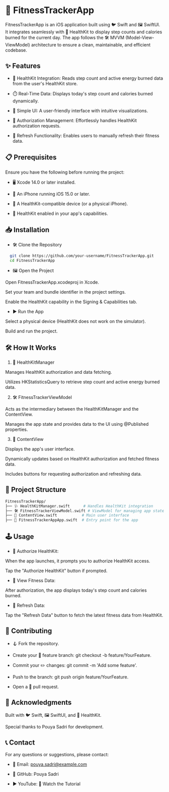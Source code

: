 # 📱 FitnessTrackerApp

FitnessTrackerApp is an iOS application built using 🐦 Swift and 🖼️ SwiftUI. It integrates seamlessly with 🍎 HealthKit to display step counts and calories burned for the current day. The app follows the 🛠️ MVVM (Model-View-ViewModel) architecture to ensure a clean, maintainable, and efficient codebase.

## ✨ Features

- 🍎 HealthKit Integration: Reads step count and active energy burned data from the user's HealthKit store.

- ⏱️ Real-Time Data: Displays today's step count and calories burned dynamically.

- 🎨 Simple UI: A user-friendly interface with intuitive visualizations.

- 🔐 Authorization Management: Effortlessly handles HealthKit authorization requests.

- 🔄 Refresh Functionality: Enables users to manually refresh their fitness data.

## 📋 Prerequisites

Ensure you have the following before running the project:

- 🖥️ Xcode 14.0 or later installed.

- 📱 An iPhone running iOS 15.0 or later.

- 🍎 A HealthKit-compatible device (or a physical iPhone).

- 🍎 HealthKit enabled in your app's capabilities.

## 📥 Installation

- 🛠️ Clone the Repository

```bash
  git clone https://github.com/your-username/FitnessTrackerApp.git
  cd FitnessTrackerApp
```

- 🖼️ Open the Project

Open FitnessTrackerApp.xcodeproj in Xcode.

Set your team and bundle identifier in the project settings.

Enable the HealthKit capability in the Signing & Capabilities tab.

- ▶️ Run the App

Select a physical device (HealthKit does not work on the simulator).

Build and run the project.

## 🛠️ How It Works

1. 🍎 HealthKitManager

Manages HealthKit authorization and data fetching.

Utilizes HKStatisticsQuery to retrieve step count and active energy burned data.

2. 🛠️ FitnessTrackerViewModel

Acts as the intermediary between the HealthKitManager and the ContentView.

Manages the app state and provides data to the UI using @Published properties.

3. 🎨 ContentView

Displays the app's user interface.

Dynamically updates based on HealthKit authorization and fetched fitness data.

Includes buttons for requesting authorization and refreshing data.

## 📂 Project Structure
```bash
FitnessTrackerApp/
├── 🩺 HealthKitManager.swift      # Handles HealthKit integration
├── 🛠️ FitnessTrackerViewModel.swift # ViewModel for managing app state
├── 🎨 ContentView.swift           # Main user interface
├── 🚀 FitnessTrackerAppApp.swift  # Entry point for the app
```

## 🕹️ Usage

- 🔐 Authorize HealthKit:

When the app launches, it prompts you to authorize HealthKit access.

Tap the "Authorize HealthKit" button if prompted.

- 👀 View Fitness Data:

After authorization, the app displays today's step count and calories burned.

- 🔄 Refresh Data:

Tap the "Refresh Data" button to fetch the latest fitness data from HealthKit.

## 🤝 Contributing

- 🪝 Fork the repository.

- Create your 🌟 feature branch: git checkout -b feature/YourFeature.

- Commit your ✏️ changes: git commit -m 'Add some feature'.

- Push to the branch: git push origin feature/YourFeature.

- Open a 🚪 pull request.

## 🙏 Acknowledgments

Built with 🐦 Swift, 🖼️ SwiftUI, and 🍎 HealthKit.

Special thanks to Pouya Sadri for development.

## 📞 Contact

For any questions or suggestions, please contact:

- 📧 Email: pouya.sadri@example.com

- 🐙 GitHub: Pouya Sadri

- ▶️ YouTube: 🎥 Watch the Tutorial

